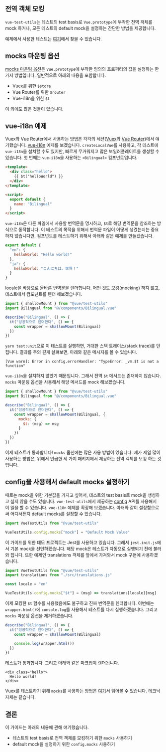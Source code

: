## 전역 객체 모킹

`vue-test-utils`는 테스트의 test basis로 `Vue.prototype`에 부착한 전역 객체를 mock 하거나, 모든 테스트의 default mock을 설정하는 간단한 방법을 제공합니다.

예제에서 사용한 테스트는 [여기](https://github.com/lmiller1990/vue-testing-handbook/blob/master/demo-app/tests/unit/Bilingual.spec.js)에서 찾을 수 있습니다.

## mocks 마운팅 옵션

[mocks 마운팅 옵션](https://vue-test-utils.vuejs.org/api/options.html#mocks)은 `Vue.prototype`에 부착한 임의의 프로퍼티의 값을 설정하는 한 가지 방법입니다. 일반적으로 아래의 내용을 포함합니다.

- Vuex를 위한 `$store`
- Vue Router를 위한 `$router`
- Vue-i18n을 위한 `$t`

이 외에도 많은 것들이 있습니다.

## vue-i18n 예제

Vuex와 Vue Router에서 사용하는 방법은 각각의 세션([Vuex](https://lmiller1990.github.io/vue-testing-handbook/vuex-in-components.html)와 [Vue Router](https://lmiller1990.github.io/vue-testing-handbook/vue-router.html))에서 얘기했습니다. [vue-i18n](https://github.com/kazupon/vue-i18n) 예제를 보겠습니다. `createLocalVue`를 사용하고, 각 테스트에 `vue-i18n`을 설치할 수도 있지만, 빠르게 무거워지고 많은 보일러플레이트를 생성할 수 있습니다. 첫 번째는 `vue-i18n`을 사용하는  `<Bilingual>` 컴포넌트입니다.

```html
<template>
  <div class="hello">
    {{ $t("helloWorld") }}
  </div>
</template>

<script>
  export default {
    name: "Bilingual"
  }
</script>
```

`vue-i18n`은 다른 파일에서 사용할 번역문을 명시하고, `$t`로 해당 번역문을 참조하는 방식으로 동작합니다. 이 테스트의 목적을 위해서 번역문 파일이 어떻게 생겼는지는 중요하지 않습니다만, 컴포넌트를 테스트하기 위해서 아래와 같은 예제를 만들겠습니다.

```js
export default {
  "en": {
    helloWorld: "Hello world!"
  },
  "ja": {
    helloWorld: "こんにちは、世界！"
  }
}
```

locale을 바탕으로 올바른 번역문을 렌더합니다. 어떤 것도 모킹(mocking) 하지 않고, 테스트에서 컴포넌트를 렌더 해보겠습니다.

```js
import { shallowMount } from "@vue/test-utils"
import Bilingual from "@/components/Bilingual.vue"

describe("Bilingual", () => {
  it("성공적으로 렌더한다", () => {
    const wrapper = shallowMount(Bilingual)
  })
})
```

`yarn test:unit`으로 이 테스트를 실행하면, 거대한 스택 트레이스(stack trace)를 던집니다. 결과를 주의 깊게 살펴보면, 아래와 같은 메시지를 볼 수 있습니다.

```
[Vue warn]: Error in config.errorHandler: "TypeError: _vm.$t is not a function"
```

`vue-i18n`을 설치하지 않았기 때문입니다. 그래서 전역 `$t` 메서드는 존재하지 않습니다. `mocks` 마운팅 옵션을 사용해서 해당 메서드를 mock 해보겠습니다.

```js
import { shallowMount } from "@vue/test-utils"
import Bilingual from "@/components/Bilingual.vue"

describe("Bilingual", () => {
  it("성공적으로 렌더한다", () => {
    const wrapper = shallowMount(Bilingual, {
      mocks: {
        $t: (msg) => msg
      }
    })
  })
})
```

이제 테스트가 통과합니다! `mocks` 옵션에는 많은 사용 방법이 있습니다. 제가 제일 많이 사용하는 방법은, 위에서 언급한 세 가지 패키지에서 제공하는 전역 객체를 모킹 하는 것입니다.

## config을 사용해서 default mocks 설정하기

때로는 mock을 위한 기본값을 가지고 싶어서, 테스트의 test basis로 mock을 생성하고 싶지 않을 수도 있습니다. `vue-test-utils`에서 제공하는 [config](https://vue-test-utils.vuejs.org/api/#config) API를 사용해서 이 일을 할 수 있습니다. `vue-i18n` 예제를 확장해 보겠습니다. 아래와 같이 설정함으로써 어디서든지 default mocks를 설정할 수 있습니다.

```js
import VueTestUtils from "@vue/test-utils"

VueTestUtils.config.mocks["mock"] = "Default Mock Value"
```

이 가이드를 위한 데모 프로젝트는 Jest를 사용하고 있습니다. 그래서 `jest.init.js`에서 기본 mock을 선언하겠습니다. 해당 mock은 테스트가 자동으로 실행되기 전에 불러와 집니다. 또한 예제인 translations 객체를 앞에서 가져와서 mock 구현에 사용하겠습니다.

```js
import VueTestUtils from "@vue/test-utils"
import translations from "./src/translations.js"

const locale = "en"

VueTestUtils.config.mocks["$t"] = (msg) => translations[locale][msg]
```

이제 모킹한 `$t` 함수를 사용했음에도 불구하고 진짜 번역문을 렌더합니다. 이번에는 `wrapper.html()`에 `console.log`를 사용해서 테스트를 다시 실행하겠습니다. 그리고 `mocks` 마운팅 옵션을 제거하겠습니다.

```js
describe("Bilingual", () => {
  it("성공적으로 렌더한다", () => {
    const wrapper = shallowMount(Bilingual)

    console.log(wrapper.html())
  })
})
```

테스트가 통과합니다. 그리고 아래와 같은 마크업이 렌더됩니다.

```
<div class="hello">
  Hello world!
</div>
```

Vuex를 테스트하기 위해 `mocks`를 사용하는 방법은 [여기](https://lmiller1990.github.io/vue-testing-handbook/vuex-in-components.html#using-a-mock-store)서 읽어볼 수 있습니다. 테크닉 자체는 같습니다.

## 결론

이 가이드는 아래의 내용에 관해 얘기했습니다.

- 테스트의 test basis로 전역 객체를 모킹하기 위한 `mocks` 사용하기
- default mock을 설정하기 위한 `config.mocks` 사용하기
